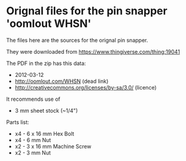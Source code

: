 # Orignal files for the pin snapper 'oomlout WHSN'

The files here are the sources for the orignal pin snapper.

They were downloaded from https://www.thingiverse.com/thing:19041

The PDF in the zip has this data:
* 2012-03-12
* http://oomlout.com/WHSN (dead link)
* http://creativecommons.org/licenses/by-sa/3.0/ (licence)

It recommends use of 
* 3 mm sheet stock (~1/4")

Parts list:
* x4 - 6 x 16 mm Hex Bolt
* x4 - 6 mm Nut
* x2 - 3 x 16 mm Machine Screw
* x2 - 3 mm Nut
